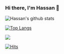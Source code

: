 ### Hi there, I'm Hassan 👋

<!--
**HassanRahim26/HassanRahim26** is a ✨ _special_ ✨ repository because its `README.md` (this file) appears on your GitHub profile.

Here are some ideas to get you started:

- 🔭 I’m currently working on ...
- 🌱 I’m currently learning ...
- 👯 I’m looking to collaborate on ...
- 🤔 I’m looking for help with ...
- 💬 Ask me about ...
- 📫 How to reach me: ...
- 😄 Pronouns: ...
- ⚡ Fun fact: ...
-->


![Hassan's github stats](https://github-readme-stats.vercel.app/api?username=HassanRahim26&show_icons=true&theme=tokyonight) 

[![Top Langs](https://github-readme-stats.vercel.app/api/top-langs/?username=HassanRahim26&show_icons=true&theme=tokyonight)](https://github.com/anuraghazra/github-readme-stats)

![](https://komarev.com/ghpvc/?username=HassanRahim26&style=flat-square)

[![Hits](https://hits.seeyoufarm.com/api/count/incr/badge.svg?url=https%3A%2F%2Fgithub.com%2Fgjbae1212%2Fhit-counter&count_bg=%2379C83D&title_bg=%23555555&icon=&icon_color=%23E7E7E7&title=hits&edge_flat=false)](https://hits.seeyoufarm.com)


